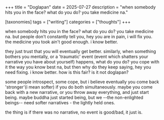 +++
title = "Doglapan"
date = 2025-07-27
description = "when somebody hits you in the face? what do you do? you take medicine na."

[taxonomies]
tags = ["writing"]
categories = ["thoughts"]
+++

when somebody hits you in the face? what do you do? you take medicine na. but people don't constantly tell you, hey you are in pain, i will fix you. the medicine you took ain't good enough. i know better.

<!-- more -->

they just trust that you will eventually get better. similarly, when something bothers you mentally, or a 'traumatic' event (event which shatters your narrative you have about yourself) happens, what do you do? you cope with it the way you know best na, but then why do they keep saying, hey you need fixing. i know better. how is this fair? is it not doglapan?

some people introspect, some cope, but i believe eventually you come back 'stronger'(i mean softer) if you do both simultaneously. maybe you come back with a new narrative, or you throw away everything, and just start being. maybe buddha just started being, but we --the non-enlighted beings-- need softer narratives - the lightly held ones.

the thing is if there was no narrative, no event is good/bad, it just is.
